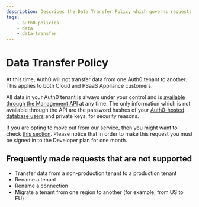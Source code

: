 ```yaml
---
description: Describes the Data Transfer Policy which governs requests for transfer of data from one Auth0 tenant to another.
tags:
    - auth0-policies
    - data
    - data-transfer
---
```


# Data Transfer Policy

At this time, Auth0 will not transfer data from one Auth0 tenant to another. This applies to both Cloud and PSaaS Appliance customers.

All data in your Auth0 tenant is always under your control and is [available through the Management API](/api/v2) at any time. The only information which is not available through the API are the password hashes of your [Auth0-hosted database users](/connections/database) and private keys, for security reasons.

If you are opting to move out from our service, then you might want to check [this section](/moving-out). Please notice that in order to make this request you must be signed in to the Developer plan for one month.

## Frequently made requests that are not supported

* Transfer data from a non-production tenant to a production tenant
* Rename a tenant
* Rename a connection
* Migrate a tenant from one region to another (for example, from US to EU)

